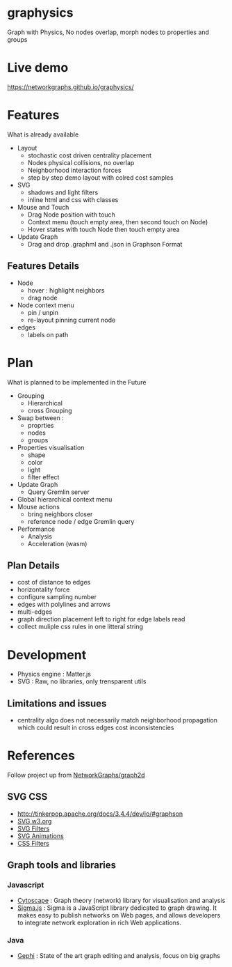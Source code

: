 # graphysics
Graph with Physics, No nodes overlap, morph nodes to properties and groups

# Live demo
https://networkgraphs.github.io/graphysics/

# Features
What is already available
* Layout
  * stochastic cost driven centrality placement
  * Nodes physical collisions, no overlap
  * Neighborhood interaction forces
  * step by step demo layout with colred cost samples
* SVG
  * shadows and light filters
  * inline html and css with classes
* Mouse and Touch
  * Drag Node position with touch
  * Context menu (touch empty area, then second touch on Node)
  * Hover states with touch Node then touch empty area
* Update Graph
  * Drag and drop .graphml and  .json in Graphson Format

## Features Details
* Node
  * hover : highlight neighbors
  * drag node
* Node context menu
  * pin / unpin
  * re-layout pinning current node
* edges
  * labels on path

# Plan
What is planned to be implemented in the Future
* Grouping
  * Hierarchical
  * cross Grouping
* Swap between :
  * proprties
  * nodes
  * groups
* Properties visualisation
  * shape
  * color
  * light
  * filter effect
* Update Graph
  * Query Gremlin server
* Global hierarchical context menu
* Mouse actions
  * bring neighbors closer
  * reference node / edge Gremlin query
* Performance
  * Analysis
  * Acceleration (wasm)

## Plan Details
* cost of distance to edges
* horizontality force
* configure sampling number
* edges with polylines and arrows
* multi-edges
* graph direction placement left to right for edge labels read
* collect muliple css rules in one litteral string


# Development
* Physics engine : Matter.js
* SVG : Raw, no libraries, only trensparent utils

## Limitations and issues
* centrality algo does not necessarily match neighborhood propagation which could result in cross edges cost inconsistencies

# References
Follow project up from [NetworkGraphs/graph2d](https://github.com/NetworkGraphs/graph2d)
## SVG CSS
* http://tinkerpop.apache.org/docs/3.4.4/dev/io/#graphson
* [SVG w3.org](https://www.w3.org/TR/SVG/Overview.html)
* [SVG Filters](https://developer.mozilla.org/en-US/docs/Web/SVG/Element/filter)
* [SVG Animations](https://svgwg.org/specs/animations/)
* [CSS Filters](https://developer.mozilla.org/en-US/docs/Web/CSS/filter)

## Graph tools and libraries
### Javascript
* [Cytoscape](https://js.cytoscape.org/) : Graph theory (network) library for visualisation and analysis
* [Sigma.js](http://sigmajs.org/) : Sigma is a JavaScript library dedicated to graph drawing. It makes easy to publish networks on Web pages, and allows developers to integrate network exploration in rich Web applications.
### Java
* [Gephi](https://gephi.org/) : State of the art graph editing and analysis, focus on big graphs

